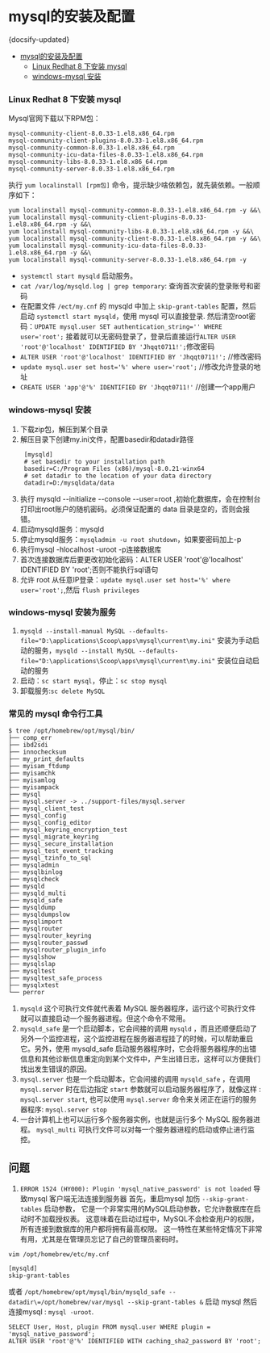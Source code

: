 #  mysql的安装及配置
{docsify-updated}

- [mysql的安装及配置](#mysql的安装及配置)
    - [Linux Redhat 8 下安装 mysql](#linux-redhat-8-下安装-mysql)
    - [windows-mysql 安装](#windows-mysql-安装)

### Linux Redhat 8 下安装 mysql
Mysql官网下载以下RPM包：
```
mysql-community-client-8.0.33-1.el8.x86_64.rpm
mysql-community-client-plugins-8.0.33-1.el8.x86_64.rpm
mysql-community-common-8.0.33-1.el8.x86_64.rpm
mysql-community-icu-data-files-8.0.33-1.el8.x86_64.rpm
mysql-community-libs-8.0.33-1.el8.x86_64.rpm
mysql-community-server-8.0.33-1.el8.x86_64.rpm
```
执行 `yum localinstall [rpm包]` 命令，提示缺少啥依赖包，就先装依赖。一般顺序如下：
```
yum localinstall mysql-community-common-8.0.33-1.el8.x86_64.rpm -y &&\
yum localinstall mysql-community-client-plugins-8.0.33-1.el8.x86_64.rpm -y &&\
yum localinstall mysql-community-libs-8.0.33-1.el8.x86_64.rpm -y &&\
yum localinstall mysql-community-client-8.0.33-1.el8.x86_64.rpm -y &&\
yum localinstall mysql-community-icu-data-files-8.0.33-1.el8.x86_64.rpm -y &&\
yum localinstall mysql-community-server-8.0.33-1.el8.x86_64.rpm -y
```

+ `systemctl start mysqld` 启动服务。
+ `cat /var/log/mysqld.log | grep temporary`: 查询首次安装的登录账号和密码
+ 在配置文件 `/ect/my.cnf` 的 mysqld 中加上 `skip-grant-tables` 配置，然后启动 `systemctl start mysqld`，使用 mysql 可以直接登录.
    然后清空root密码：`UPDATE mysql.user SET authentication_string='' WHERE user='root';`
    接着就可以无密码登录了，登录后直接运行`ALTER USER 'root'@'localhost' IDENTIFIED BY 'Jhqqt0711!';`修改密码
+ `ALTER USER 'root'@'localhost' IDENTIFIED BY 'Jhqqt0711!';` //修改密码
+ `update mysql.user set host='%' where user='root';` //修改允许登录的地址
+ `CREATE USER 'app'@'%' IDENTIFIED BY 'Jhqqt0711!'` //创建一个app用户

### windows-mysql 安装
1. 下载zip包，解压到某个目录
2. 解压目录下创建my.ini文件，配置basedir和datadir路径
   ```
    [mysqld]
    # set basedir to your installation path
    basedir=C:/Program Files (x86)/mysql-8.0.21-winx64
    # set datadir to the location of your data directory
    datadir=D:/mysqldata/data
    ```
3. 执行 mysqld --initialize --console --user=root ,初始化数据库，会在控制台打印出root账户的随机密码。必须保证配置的 data 目录是空的，否则会报错。
4. 启动mysqld服务：mysqld
5. 停止mysqld服务：`mysqladmin -u root shutdown`，如果要密码加上-p
6. 执行mysql -hlocalhost -uroot -p连接数据库
7. 首次连接数据库后要更改初始化密码：ALTER USER 'root'@'localhost' IDENTIFIED BY 'root';否则不能执行sql语句
8. 允许 root 从任意IP登录：`update mysql.user set host='%' where user='root';`,然后 `flush privileges`

### windows-mysql 安装为服务
1. `mysqld --install-manual MySQL --defaults-file="D:\applications\Scoop\apps\mysql\current\my.ini"` 安装为手动启动的服务，`mysqld --install MySQL --defaults-file="D:\applications\Scoop\apps\mysql\current\my.ini"` 安装位自动启动的服务
2. 启动：`sc start mysql`，停止：`sc stop mysql`
2. 卸载服务:`sc delete MySQL`

### 常见的 mysql 命令行工具
```
$ tree /opt/homebrew/opt/mysql/bin/
├── comp_err
├── ibd2sdi
├── innochecksum
├── my_print_defaults
├── myisam_ftdump
├── myisamchk
├── myisamlog
├── myisampack
├── mysql
├── mysql.server -> ../support-files/mysql.server
├── mysql_client_test
├── mysql_config
├── mysql_config_editor
├── mysql_keyring_encryption_test
├── mysql_migrate_keyring
├── mysql_secure_installation
├── mysql_test_event_tracking
├── mysql_tzinfo_to_sql
├── mysqladmin
├── mysqlbinlog
├── mysqlcheck
├── mysqld
├── mysqld_multi
├── mysqld_safe
├── mysqldump
├── mysqldumpslow
├── mysqlimport
├── mysqlrouter
├── mysqlrouter_keyring
├── mysqlrouter_passwd
├── mysqlrouter_plugin_info
├── mysqlshow
├── mysqlslap
├── mysqltest
├── mysqltest_safe_process
├── mysqlxtest
└── perror
```

1. `mysqld` 这个可执行文件就代表着 MySQL 服务器程序，运行这个可执行文件就可以直接启动一个服务器进程。但这个命令不常用。
2. `mysqld_safe` 是一个启动脚本，它会间接的调用 `mysqld` ，而且还顺便启动了另外一个监控进程，这个监控进程在服务器进程挂了的时候，可以帮助重启它。另外，使用 mysqld_safe 启动服务器程序时，它会将服务器程序的出错信息和其他诊断信息重定向到某个文件中，产生出错日志，这样可以方便我们找出发生错误的原因。
3. `mysql.server` 也是一个启动脚本，它会间接的调用 `mysqld_safe` ，在调用 `mysql.server` 时在后边指定 `start` 参数就可以启动服务器程序了，就像这样 : `mysql.server start`, 也可以使用 `mysql.server` 命令来关闭正在运行的服务器程序: `mysql.server stop`
4. 一台计算机上也可以运行多个服务器实例，也就是运行多个 MySQL 服务器进程。 `mysql_multi` 可执行文件可以对每一个服务器进程的启动或停止进行监控。


## 问题
1. `ERROR 1524 (HY000): Plugin 'mysql_native_password' is not loaded` 导致mysql 客户端无法连接到服务器
首先，重启mysql 加伤 `--skip-grant-tables` 启动参数， 它是一个非常实用的MySQL启动参数，它允许数据库在启动时不加载授权表。 这意味着在启动过程中，MySQL不会检查用户的权限，所有连接到数据库的用户都将拥有最高权限。 这一特性在某些特定情况下非常有用，尤其是在管理员忘记了自己的管理员密码时。
```
vim /opt/homebrew/etc/my.cnf

[mysqld]
skip-grant-tables
```
或者 
`/opt/homebrew/opt/mysql/bin/mysqld_safe --datadir\=/opt/homebrew/var/mysql --skip-grant-tables &` 启动 mysql
然后连接mysql : `mysql -uroot`.

```
SELECT User, Host, plugin FROM mysql.user WHERE plugin = 'mysql_native_password';
ALTER USER 'root'@'%' IDENTIFIED WITH caching_sha2_password BY 'root';
```
